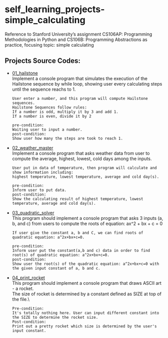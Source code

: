 # self_learning_projects-simple_calculating
Reference to Stanford University’s assignment CS106AP: Programming Methodologies in Python and CS106B: Programming Abstractions as practice, 
focusing topic: simple calculating
## Projects Source Codes:
* [01_hailstone](https://github.com/An022/self_learning-simple_calculating/blob/main/01_hailstone/hailstone.py)\
  Implement a console program that simulates the execution of the Hailstone sequence by while loop, showing user every calculating steps until the sequence reachs to 1.

  ```
  User enter a number, and this program will compute Hailstone sequences.
  Hailstone Sequences follow rules:
  If a number is odd, multiply it by 3 and add 1.
  If a number is even, divide it by 2
  
  pre-condition: 
  Waiting user to input a number.
  post-condition: 
  Show user how many the steps are took to reach 1.
  ```
* [02_weather_master](https://github.com/An022/self_learning-simple_calculating/blob/main/02_weather_master/weather_master.py)\
  Implement a console program that asks weather data from user to compute the average, highest, lowest, cold days among the inputs.
  ```
  User put in data of temperature, then program will calculate and show information including:
  highest temperature, lowest temperature, average and cold day(s).
  
  pre-condition: 
  Inform user to put data.
  post-condition: 
  Show the calculating result of highest temperature, lowest temperature, average and cold day(s).
  ```
* [03_quadratic_solver](https://github.com/An022/self_learning-simple_calculating/blob/main/03_quadratic_solver/quadratic_solver.py)\
  This program should implement a console program that asks 3 inputs (a, b, and c) from users to compute the roots of equation: ax^2 + bx + c = 0
  ```
  If user give the constant a, b and C, we can find roots of quadratic equation: a^2x+bx+c=0.
  
  pre-condition:
  Inform user put the constant(a,b and c) data in order to find root(s) of quadratic equation: a^2x+bx+c=0.
  post-condition:
  Show user the root(s) of the quadratic equation: a^2x+bx+c=0 with the given input constant of a, b and c.
  ```
* [04_print_rocket](https://github.com/An022/self_learning-simple_calculating/blob/main/04_print_rocket/rocket.py)\
  This program should implement a console program that draws ASCII art - a rocket.\
  The size of rocket is determined by a constant defined as SIZE at top of the file.\
  ```
  Pre-condition:
  It's totally nothing here. User can input different constant into the SIZE to determine the rocket size.
  Post-condition:
  Print out a pretty rocket which size is determined by the user's input constant.
  ```
